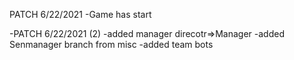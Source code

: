 PATCH 6/22/2021
-Game has start

-PATCH 6/22/2021 (2)
-added manager direcotr=>Manager
-added Senmanager branch from misc
-added team bots
